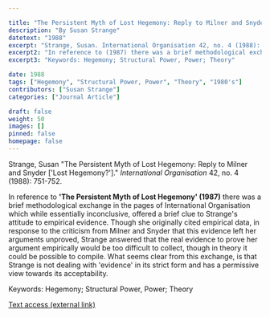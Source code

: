 ```yaml
---

title: "The Persistent Myth of Lost Hegemony: Reply to Milner and Snyder 'Lost Hegemony?'"
description: "By Susan Strange"
datetext: "1988"
excerpt: "Strange, Susan. International Organisation 42, no. 4 (1988): 751-752."
excerpt2: "In reference to (1987) there was a brief methodological exchange in the pages of International Organisation which while essentially inconclusive, offered a brief clue to Strange's attitude to empirical evidence. Though she originally cited empirical data, in response to the criticism from Milner and Snyder that this evidence left her arguments unproved, Strange answered that the real evidence to prove her argument empirically would be too difficult to collect, though in theory it could be possible to compile. What seems clear from this exchange, is that Strange is not dealing with 'evidence' in its strict form and has a permissive view towards its acceptability."
excerpt3: "Keywords: Hegemony; Structural Power, Power; Theory"

date: 1988
tags: ["Hegemony", "Structural Power, Power", "Theory", "1980's"]
contributors: ["Susan Strange"]
categories: ["Journal Article"]

draft: false
weight: 50
images: []
pinned: false
homepage: false
---
```


Strange, Susan "The Persistent Myth of Lost Hegemony: Reply to Milner and Snyder ['Lost Hegemony?']." *International Organisation* 42, no. 4 (1988): 751-752.

In reference to **'The Persistent Myth of Lost Hegemony' (1987)** there was a brief methodological exchange in the pages of International Organisation which while essentially inconclusive, offered a brief clue to Strange's attitude to empirical evidence. Though she originally cited empirical data, in response to the criticism from Milner and Snyder that this evidence left her arguments unproved, Strange answered that the real evidence to prove her argument empirically would be too difficult to collect, though in theory it could be possible to compile. What seems clear from this exchange, is that Strange is not dealing with 'evidence' in its strict form and has a permissive view towards its acceptability.

Keywords: Hegemony; Structural Power, Power; Theory

[Text access (external link)](https://doi.org/10.1017/S0020818300034056)
